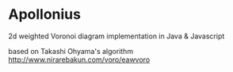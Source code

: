 # Apollonius
2d weighted Voronoi diagram implementation in Java &amp; Javascript

based on Takashi Ohyama's algorithm http://www.nirarebakun.com/voro/eawvoro 

